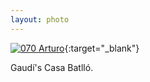 ```yaml
---
layout: photo
---
```


[![070 Arturo](https://c2.staticflickr.com/6/5734/21131249906_de852f4fdb_c.jpg)](https://www.flickr.com/photos/131440297@N08/21131249906/){:target="_blank"}

Gaudí's Casa Batlló.
